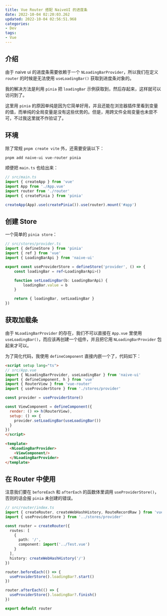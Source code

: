 ```yaml
---
title: Vue Router 搭配 NaiveUI 的进度条
date: 2022-10-04 02:20:03.262
updated: 2022-10-04 02:56:51.968
categories: 
- Dev
tags: 
- Vue
---
```


## 介绍

由于 naive ui 的进度条需要依赖于一个 `NLoadingBarProvider`，所以我们在定义 `router` 的时候是无法使用 `useLoadingBar()` 获取到进度条对象的。

我的解决方法是利用 `pinia` 把 `loadingBar` 示例获取到，然后存起来，这样就可以访问到了。

这里用 `pinia` 的原因单纯是因为它简单好用，并且还能在浏览器插件里看到变量的值，而单纯的全局变量是没有这些优势的。但是，用跨文件全局变量也未尝不可，不过我这里就不作验证了。

## 环境

除了常规 `pnpm create vite` 外，还需要安装以下：

```bash
pnpm add naive-ui vue-router pinia
```


顺便把 `main.ts` 也给出来：

```ts
// src/main.ts
import { createApp } from 'vue'
import App from './App.vue'
import router from './router'
import { createPinia } from 'pinia'

createApp(App).use(createPinia()).use(router).mount('#app')
```

## 创建 Store

一个简单的 `pinia store`：

```ts
// src/stores/provider.ts
import { defineStore } from 'pinia'
import { ref } from 'vue'
import { LoadingBarApi } from 'naive-ui'

export const useProviderStore = defineStore('provider', () => {
    const loadingBar = ref<LoadingBarApi>()

    function setLoadingBar(b: LoadingBarApi) {
        loadingBar.value = b
    }

    return { loadingBar, setLoadingBar }
})

```

## 获取加载条

由于 `NLoadingBarProvider` 的存在，我们不可以直接在 `App.vue` 里使用 `useLoadingBar()`，而应该再创建一个组件，并且把它用 `NLoadingBarProvider` 包起来才可以。

为了简化代码，我使用 `defineComponent` 直接内嵌一个了，代码如下：

```html
<script setup lang="ts">
// src/App.vue
import { NLoadingBarProvider, useLoadingBar } from 'naive-ui'
import { defineComponent, h } from 'vue'
import { RouterView } from 'vue-router'
import { useProviderStore } from './stores/provider'

const provider = useProviderStore()

const ViewComponent = defineComponent({
  render: () => h(RouterView),
  setup: () => {
    provider.setLoadingBar(useLoadingBar())
  }
})
</script>
  
<template>
  <NLoadingBarProvider>
    <ViewComponent/>
  </NLoadingBarProvider>
</template>
```

## 在 Router 中使用

注意我们要在 `beforeEach` 和 `afterEach` 的函数体里调用 `useProviderStore()`，否则的话会报 `pinia` 未创建的错误。

```ts
// src/router/index.ts
import { createRouter, createWebHashHistory, RouteRecordRaw } from 'vue-router'
import { useProviderStore } from '../stores/provider'

const router = createRouter({
  routes: [
    {
      path: '/',
      component: import('../Test.vue')
    }
  ],
  history: createWebHashHistory('/')
})

router.beforeEach(() => {
  useProviderStore().loadingBar?.start()
})

router.afterEach(() => {
  useProviderStore().loadingBar?.finish()
})

export default router
```

